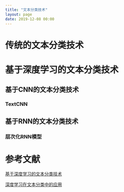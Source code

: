 ```yaml
---
title: "文本分类技术"
layout: page
date: 2019-12-08 00:00
---
```


# 传统的文本分类技术

# 基于深度学习的文本分类技术

## 基于CNN的文本分类技术

### TextCNN

## 基于RNN的文本分类技术

### 层次化RNN模型


# 参考文献
[基于深度学习的文本分类技术](http://www.dataguru.cn/article-14851-1.html)

[深度学习在文本分类中的应用](https://www.cnblogs.com/llhthinker/p/8127788.html)
